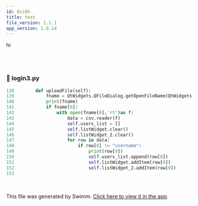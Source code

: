 ```yaml
---
id: 8zi6h
title: test
file_version: 1.1.1
app_version: 1.0.14
---
```


hi

<br/>

<br/>


<!-- NOTE-swimm-snippet: the lines below link your snippet to Swimm -->
### 📄 login3.py
```python
138        def uploadFile(self):
139            fname = QtWidgets.QFileDialog.getOpenFileName(QtWidgets.QFileDialog(), 'Open file', '.')
140            print(fname)
141            if fname[0]:
142                with open(fname[0],'rt')as f:
143                    data = csv.reader(f)
144                    self.users_list = []
145                    self.listWidget.clear()
146                    self.listWidget_2.clear()
147                    for row in data:
148                        if row[0] != "username":
149                            print(row[0])
150                            self.users_list.append(row[0])
151                            self.listWidget.addItem(row[0])
152                            self.listWidget_2.addItem(row[0])
153        
```

<br/>

This file was generated by Swimm. [Click here to view it in the app](https://app.swimm.io/repos/Z2l0aHViJTNBJTNBaW5zdGFCb3QlM0ElM0FKUHJhc2FkMjE=/docs/8zi6h).
